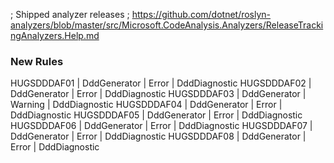 ﻿; Shipped analyzer releases
; https://github.com/dotnet/roslyn-analyzers/blob/master/src/Microsoft.CodeAnalysis.Analyzers/ReleaseTrackingAnalyzers.Help.md


### New Rules
HUGSDDDAF01 | DddGenerator | Error | DddDiagnostic
HUGSDDDAF02 | DddGenerator | Error | DddDiagnostic
HUGSDDDAF03 | DddGenerator | Warning | DddDiagnostic
HUGSDDDAF04 | DddGenerator | Error | DddDiagnostic
HUGSDDDAF05 | DddGenerator | Error | DddDiagnostic
HUGSDDDAF06 | DddGenerator | Error | DddDiagnostic
HUGSDDDAF07 | DddGenerator | Error | DddDiagnostic
HUGSDDDAF08 | DddGenerator | Error | DddDiagnostic